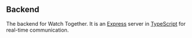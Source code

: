 ## Backend

The backend for Watch Together. It is an [Express](https://expressjs.com/) server in [TypeScript](https://www.typescriptlang.org) for real-time communication.